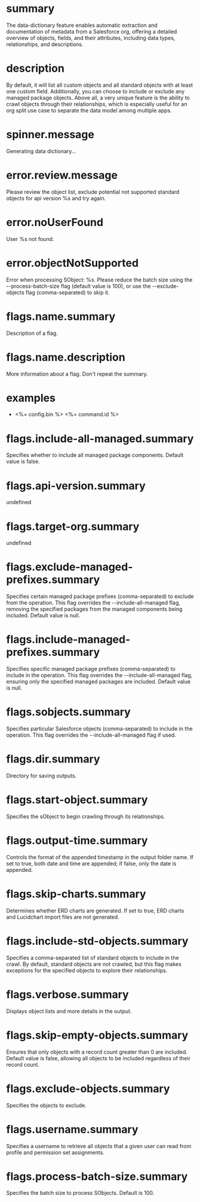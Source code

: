 # summary

The data-dictionary feature enables automatic extraction and documentation of metadata from a Salesforce org, offering a detailed overview of objects, fields, and their attributes, including data types, relationships, and descriptions.

# description

By default, it will list all custom objects and all standard objects with at least one custom field. Additionally, you can choose to include or exclude any managed package objects. Above all, a very unique feature is the ability to crawl objects through their relationships, which is especially useful for an org split use case to separate the data model among multiple apps.

# spinner.message

Generating data dictionary...

# error.review.message

Please review the object list, exclude potential not supported standard objects for api version %s and try again.

# error.noUserFound

User %s not found.

# error.objectNotSupported

Error when processing SObject: %s. Please reduce the batch size using the --process-batch-size flag (default value is 100), or use the --exclude-objects flag (comma-separated) to skip it.

# flags.name.summary

Description of a flag.

# flags.name.description

More information about a flag. Don't repeat the summary.

# examples

- <%= config.bin %> <%= command.id %>

# flags.include-all-managed.summary

Specifies whether to include all managed package components. Default value is false.

# flags.api-version.summary

undefined

# flags.target-org.summary

undefined

# flags.exclude-managed-prefixes.summary

Specifies certain managed package prefixes (comma-separated) to exclude from the operation. This flag overrides the --include-all-managed flag, removing the specified packages from the managed components being included. Default value is null.

# flags.include-managed-prefixes.summary

Specifies specific managed package prefixes (comma-separated) to include in the operation. This flag overrides the --include-all-managed flag, ensuring only the specified managed packages are included. Default value is null.

# flags.sobjects.summary

Specifies particular Salesforce objects (comma-separated) to include in the operation. This flag overrides the --include-all-managed flag if used.

# flags.dir.summary

Directory for saving outputs.

# flags.start-object.summary

Specifies the sObject to begin crawling through its relationships.

# flags.output-time.summary

Controls the format of the appended timestamp in the output folder name. If set to true, both date and time are appended; if false, only the date is appended.

# flags.skip-charts.summary

Determines whether ERD charts are generated. If set to true, ERD charts and Lucidchart import files are not generated.

# flags.include-std-objects.summary

Specifies a comma-separated list of standard objects to include in the crawl. By default, standard objects are not crawled, but this flag makes exceptions for the specified objects to explore their relationships.

# flags.verbose.summary

Displays object lists and more details in the output.

# flags.skip-empty-objects.summary

Ensures that only objects with a record count greater than 0 are included. Default value is false, allowing all objects to be included regardless of their record count.

# flags.exclude-objects.summary

Specifies the objects to exclude.

# flags.username.summary

Specifies a username to retrieve all objects that a given user can read from profile and permission set assignments.

# flags.process-batch-size.summary

Specifies the batch size to process SObjects. Default is 100.

